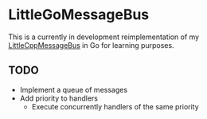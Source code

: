 # LittleGoMessageBus

This is a currently in development reimplementation of my [LittleCppMessageBus](https://github.com/AdamBrutsaert/LittleCppMessageBus) in Go for learning purposes.

## TODO

* Implement a queue of messages
* Add priority to handlers
    * Execute concurrently handlers of the same priority
